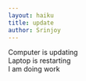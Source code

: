 ```yaml
---
layout: haiku
title: update
author: Srinjoy 
---
```


Computer is updating <br>
Laptop is restarting<br>
I am doing work<br>
